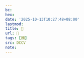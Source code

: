 ```yaml
---
bc:
hex:
date: '2025-10-13T10:27:48+08:00'
lastmod:
title: 􅃫
url: 􅃫
tags: [鏅]
src: DCCV
note:
---
```


